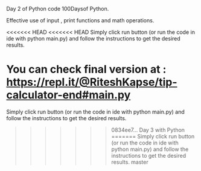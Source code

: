 
Day 2 of Python code 100Daysof Python.

Effective use of input , print functions and math operations.

<<<<<<< HEAD
<<<<<<< HEAD
Simply click run button (or run the code in ide with python main.py) and follow the instructions to get the desired results.

You can check final version at :
https://repl.it/@RiteshKapse/tip-calculator-end#main.py
=======
Simply click run button (or run the code in ide with python main.py) and follow the instructions to get the desired results.
>>>>>>> 0834ee7... Day 3 with Python
=======
Simply click run button (or run the code in ide with python main.py) and follow the instructions to get the desired results.
>>>>>>> master
